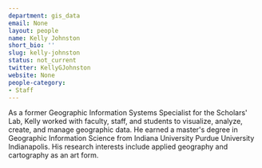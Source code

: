 ```yaml
---
department: gis_data
email: None
layout: people
name: Kelly Johnston
short_bio: ''
slug: kelly-johnston
status: not_current
twitter: KellyGJohnston
website: None
people-category:
- Staff
---
```


As a former Geographic Information Systems Specialist for the Scholars' Lab, Kelly worked with faculty, staff, and students to visualize, analyze, create, and manage geographic data. He earned a master's degree in Geographic Information Science from Indiana University Purdue University Indianapolis. His research interests include applied geography and cartography as an art form.
